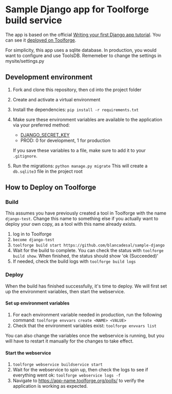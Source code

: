 # Sample Django app for Toolforge build service

The app is based on the official [Writing your first Django app tutorial](https://docs.djangoproject.com/en/4.2/intro/tutorial01/).
You can see it [deployed on Toolforge](https://django-test.toolforge.org/polls/).

For simplicity, this app uses a sqlite database.
In production, you would want to configure and use ToolsDB.
Rememeber to change the settings in mysite/settings.py

## Development environment

1. Fork and clone this repository, then cd into the project folder
2. Create and activate a virtual environment
3. Install the dependencies:
    `pip install -r requirements.txt`
4. Make sure these environment variables are available to the application via your preferred method:
    * [DJANGO_SECRET_KEY](https://docs.djangoproject.com/en/4.2/ref/settings/#std-setting-SECRET_KEY)
    * PROD: 0 for development, 1 for production

    If you save these variables to a file, make sure to add it to your `.gitignore`.
5. Run the migrations:
    `python manage.py migrate`
    This will create a `db.sqlite3` file in the project root

## How to Deploy on Toolforge

### Build

This assumes you have previously created a tool in Toolforge with the name `django-test`. Change this name to something else if you actually want to deploy your own copy, as a tool with this name already exists.

1. log in to Toolforge
2. `become django-test`
3. `toolforge build start https://github.com/blancadesal/sample-django`
4. Wait for the build to complete. You can check the status with `toolforge build show`. When finished, the status should show 'ok (Succeeded)'
5. If needed, check the build logs with `toolforge build logs`

### Deploy

When the build has finished successfully, it's time to deploy. We will first set up the environment variables, then start the webservice.

#### Set up environment variables

1. For each environment variable needed in production, run the following command:
    `toolforge envvars create <NAME> <VALUE>`
2. Check that the environment variables exist:
    `toolforge envvars list`

You can also change the variables once the webservice is running, but you will have to restart it manually for the changes to take effect.

#### Start the webservice

1. `toolforge webservice buildservice start`
2. Wait for the webservice to spin up, then check the logs to see if everything went ok: `toolforge webservice logs -f`
3. Navigate to <https://app-name.toolforge.org/polls/> to verify the application is working as expected.
